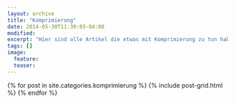 ```yaml
---
layout: archive
title: "Komprimierung"
date: 2014-05-30T11:39:03-04:00
modified:
excerpt: "Hier sind alle Artikel die etwas mit Komprimierung zu tun haben."
tags: []
image:
  feature:
  teaser:
---
```


<div class="tiles">
{% for post in site.categories.komprimierung %}
  {% include post-grid.html %}
{% endfor %}
</div><!-- /.tiles -->